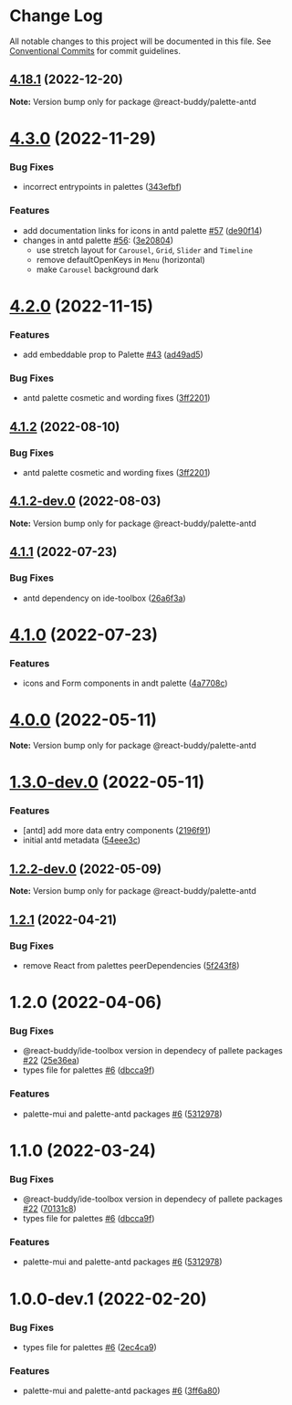 # Change Log

All notable changes to this project will be documented in this file.
See [Conventional Commits](https://conventionalcommits.org) for commit guidelines.

## [4.18.1](https://github.com/react-buddy/ide-toolbox/tree/master/packages/palette-antd/compare/@react-buddy/palette-antd@4.3.0...@react-buddy/palette-antd@4.18.1) (2022-12-20)

**Note:** Version bump only for package @react-buddy/palette-antd





# [4.3.0](https://github.com/react-buddy/ide-toolbox/tree/master/packages/palette-antd/compare/@react-buddy/palette-antd@4.3.0-dev.1...@react-buddy/palette-antd@4.3.0) (2022-11-29)


### Bug Fixes

* incorrect entrypoints in palettes ([343efbf](https://github.com/react-buddy/ide-toolbox/tree/master/packages/palette-antd/commit/343efbf0a572a9607d620e5ce3ad905dcc01b03a))

### Features

* add documentation links for icons in antd palette [#57](https://github.com/react-buddy/ide-toolbox/tree/master/packages/palette-antd/issues/57) ([de90f14](https://github.com/react-buddy/ide-toolbox/tree/master/packages/palette-antd/commit/de90f140aea77c1ab22d88da9a16204847960cb7))
* changes in antd palette [#56](https://github.com/react-buddy/ide-toolbox/tree/master/packages/palette-antd/issues/56): ([3e20804](https://github.com/react-buddy/ide-toolbox/tree/master/packages/palette-antd/commit/3e20804dedbf59cdac8218e10c384a8919583fe6))
  - use stretch layout for `Carousel`, `Grid`, `Slider` and `Timeline`
  - remove defaultOpenKeys in `Menu` (horizontal)
  - make `Carousel` background dark

# [4.2.0](https://github.com/react-buddy/ide-toolbox/tree/master/packages/palette-antd/compare/@react-buddy/palette-antd@4.2.0-dev.2...@react-buddy/palette-antd@4.2.0) (2022-11-15)


### Features

* add embeddable prop to Palette [#43](https://github.com/react-buddy/ide-toolbox/tree/master/packages/palette-antd/issues/43) ([ad49ad5](https://github.com/react-buddy/ide-toolbox/tree/master/packages/palette-antd/commit/ad49ad52a80cf287c28ba5ccb344f237d4cfa417))

### Bug Fixes

* antd palette cosmetic and wording fixes ([3ff2201](https://github.com/react-buddy/ide-toolbox/tree/master/packages/palette-antd/commit/3ff220155102616b3047c8b2584a8219142230ce))



## [4.1.2](https://github.com/react-buddy/ide-toolbox/tree/master/packages/palette-antd/compare/@react-buddy/palette-antd@4.1.2-dev.0...@react-buddy/palette-antd@4.1.2) (2022-08-10)


### Bug Fixes

* antd palette cosmetic and wording fixes ([3ff2201](https://github.com/react-buddy/ide-toolbox/tree/master/packages/palette-antd/commit/3ff220155102616b3047c8b2584a8219142230ce))





## [4.1.2-dev.0](https://github.com/react-buddy/ide-toolbox/tree/master/packages/palette-antd/compare/@react-buddy/palette-antd@4.1.1...@react-buddy/palette-antd@4.1.2-dev.0) (2022-08-03)

**Note:** Version bump only for package @react-buddy/palette-antd





## [4.1.1](https://github.com/react-buddy/ide-toolbox/tree/master/packages/palette-antd/compare/@react-buddy/palette-antd@4.1.0...@react-buddy/palette-antd@4.1.1) (2022-07-23)


### Bug Fixes

* antd dependency on ide-toolbox ([26a6f3a](https://github.com/react-buddy/ide-toolbox/tree/master/packages/palette-antd/commit/26a6f3a4a3a56155b5172c74eac9459fb9f61c73))





# [4.1.0](https://github.com/react-buddy/ide-toolbox/tree/master/packages/palette-antd/compare/@react-buddy/palette-antd@4.0.0...@react-buddy/palette-antd@4.1.0) (2022-07-23)


### Features

* icons and Form components in andt palette ([4a7708c](https://github.com/react-buddy/ide-toolbox/tree/master/packages/palette-antd/commit/4a7708c41fb8da3f7323d0199243a82267a59dd5))





# [4.0.0](https://github.com/react-buddy/ide-toolbox/tree/master/packages/palette-antd/compare/@react-buddy/palette-antd@1.3.0-dev.0...@react-buddy/palette-antd@4.0.0) (2022-05-11)

**Note:** Version bump only for package @react-buddy/palette-antd





# [1.3.0-dev.0](https://github.com/react-buddy/ide-toolbox/tree/master/packages/palette-antd/compare/@react-buddy/palette-antd@1.2.2-dev.0...@react-buddy/palette-antd@1.3.0-dev.0) (2022-05-11)


### Features

* [antd] add more data entry components ([2196f91](https://github.com/react-buddy/ide-toolbox/tree/master/packages/palette-antd/commit/2196f918e073ae1d138cc792e5f8580491e31b8d))
* initial antd metadata ([54eee3c](https://github.com/react-buddy/ide-toolbox/tree/master/packages/palette-antd/commit/54eee3c7a7d65536807d4bf7aec8822aa853ebd5))





## [1.2.2-dev.0](https://github.com/react-buddy/ide-toolbox/tree/master/packages/palette-antd/compare/@react-buddy/palette-antd@1.2.1...@react-buddy/palette-antd@1.2.2-dev.0) (2022-05-09)

**Note:** Version bump only for package @react-buddy/palette-antd





## [1.2.1](https://github.com/react-buddy/ide-toolbox/tree/master/packages/palette-antd/compare/@react-buddy/palette-antd@1.2.0...@react-buddy/palette-antd@1.2.1) (2022-04-21)


### Bug Fixes

* remove React from palettes peerDependencies ([5f243f8](https://github.com/react-buddy/ide-toolbox/tree/master/packages/palette-antd/commit/5f243f85e12debaccab155e2a061d8f4e0ac140b))





# 1.2.0 (2022-04-06)


### Bug Fixes

* @react-buddy/ide-toolbox version in dependecy of pallete packages [#22](https://github.com/react-buddy/ide-toolbox/tree/master/packages/palette-antd/issues/22) ([25e36ea](https://github.com/react-buddy/ide-toolbox/tree/master/packages/palette-antd/commit/25e36eac9366ad03d5368139d0f6cf79deaf59d1))
* types file for palettes [#6](https://github.com/react-buddy/ide-toolbox/tree/master/packages/palette-antd/issues/6) ([dbcca9f](https://github.com/react-buddy/ide-toolbox/tree/master/packages/palette-antd/commit/dbcca9fee143e2683d5170192e974239de2513be))


### Features

* palette-mui and palette-antd packages [#6](https://github.com/react-buddy/ide-toolbox/tree/master/packages/palette-antd/issues/6) ([5312978](https://github.com/react-buddy/ide-toolbox/tree/master/packages/palette-antd/commit/5312978aa6fad34a32c4f829d6d033e6d3e9d469))





# 1.1.0 (2022-03-24)


### Bug Fixes

* @react-buddy/ide-toolbox version in dependecy of pallete packages [#22](https://github.com/react-buddy/ide-toolbox/tree/master/packages/palette-antd/issues/22) ([70131c8](https://github.com/react-buddy/ide-toolbox/tree/master/packages/palette-antd/commit/70131c80acce178d8ad6806a6373480c565cd0b0))
* types file for palettes [#6](https://github.com/react-buddy/ide-toolbox/tree/master/packages/palette-antd/issues/6) ([dbcca9f](https://github.com/react-buddy/ide-toolbox/tree/master/packages/palette-antd/commit/dbcca9fee143e2683d5170192e974239de2513be))


### Features

* palette-mui and palette-antd packages [#6](https://github.com/react-buddy/ide-toolbox/tree/master/packages/palette-antd/issues/6) ([5312978](https://github.com/react-buddy/ide-toolbox/tree/master/packages/palette-antd/commit/5312978aa6fad34a32c4f829d6d033e6d3e9d469))






# 1.0.0-dev.1 (2022-02-20)


### Bug Fixes

* types file for palettes [#6](https://github.com/react-buddy/ide-toolbox/tree/master/packages/palette-mui/issues/6) ([2ec4ca9](https://github.com/react-buddy/ide-toolbox/tree/master/packages/palette-mui/commit/2ec4ca92b6bab2930eabbc3a3dcd9c0826c007b1))


### Features

* palette-mui and palette-antd packages [#6](https://github.com/react-buddy/ide-toolbox/tree/master/packages/palette-mui/issues/6) ([3ff6a80](https://github.com/react-buddy/ide-toolbox/tree/master/packages/palette-mui/commit/3ff6a804bafe496473a81571187977e33780dc33))
